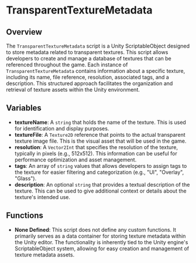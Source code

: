 # TransparentTextureMetadata

## Overview
The `TransparentTextureMetadata` script is a Unity ScriptableObject designed to store metadata related to transparent textures. This script allows developers to create and manage a database of textures that can be referenced throughout the game. Each instance of `TransparentTextureMetadata` contains information about a specific texture, including its name, file reference, resolution, associated tags, and a description. This structured approach facilitates the organization and retrieval of texture assets within the Unity environment.

## Variables
- **textureName**: A `string` that holds the name of the texture. This is used for identification and display purposes.
- **textureFile**: A `Texture2D` reference that points to the actual transparent texture image file. This is the visual asset that will be used in the game.
- **resolution**: A `Vector2Int` that specifies the resolution of the texture, typically in pixels (e.g., 512x512). This information can be useful for performance optimization and asset management.
- **tags**: An array of `string` values that allows developers to assign tags to the texture for easier filtering and categorization (e.g., "UI", "Overlay", "Glass").
- **description**: An optional `string` that provides a textual description of the texture. This can be used to give additional context or details about the texture's intended use.

## Functions
- **None Defined**: This script does not define any custom functions. It primarily serves as a data container for storing texture metadata within the Unity editor. The functionality is inherently tied to the Unity engine's ScriptableObject system, allowing for easy creation and management of texture metadata assets.